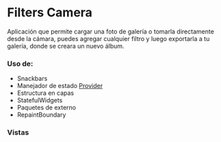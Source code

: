 # Filters Camera

Aplicación que permite cargar una foto de galería o tomarla directamente desde la cámara, puedes agregar cualquier filtro y luego exportarla a tu galería, donde se creara un nuevo álbum.

### Uso de: 
- Snackbars
- Manejador de estado [Provider](https://pub.dev/packages/provider)
- Estructura en capas
- StatefulWidgets
- Paquetes de externo
- RepaintBoundary

### Vistas